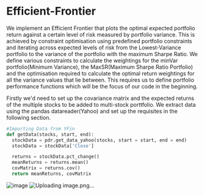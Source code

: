 # Efficient-Frontier
We implement an Efficient Frontier that plots the optimal expected portfolio return against a certain level of risk measured by portfolio variance. This is achieved by 
constraint optimisation using predefined portfolio constraints and iterating across expected levels of risk from the Lowest-Variance portfolio to the variance of the 
portfolio with the maximum Sharpe Ratio. We define various constraints to calculate the weightings for the minVar portfolio(Minimum Variance), the MaxSR(Maximum Sharpe
Ratio Portfolio) and the optimisation required to calculate the optimal return weightings for all the variance values that lie between. This requires us to define portfolio performance functions which will be the focus of our code in the beginning. 

Firstly we'd need to set up the covariance matrix and the expected returns of the multiple stocks to be added to multi-stock porttfolio. We extract data using the pandas datareader(Yahoo) and set up the requisites in the following section.

```python
#Importing Data from YFin
def getData(stocks, start, end):
  stockData = pdr.get_data_yahoo(stocks, start = start, end = end)
  stockData = stockData['Close']

  returns = stockData.pct_change()
  meanReturns = returns.mean()
  covMatrix = returns.cov()
  return meanReturns, covMatrix
```
![image](https://user-images.githubusercontent.com/51220035/169164116-2f15a885-cdfd-4692-aded-f97400d535b1.png)
![Uploading image.png…]()
